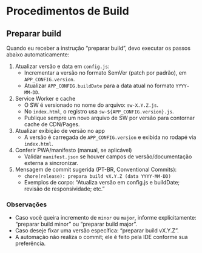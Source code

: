 # Procedimentos de Build

## Preparar build

Quando eu receber a instrução “preparar build”, devo executar os passos abaixo automaticamente:

1. Atualizar versão e data em `config.js`:
   - Incrementar a versão no formato SemVer (patch por padrão), em `APP_CONFIG.version`.
   - Atualizar `APP_CONFIG.buildDate` para a data atual no formato `YYYY-MM-DD`.
2. Service Worker e cache
   - O SW é versionado no nome do arquivo: `sw-X.Y.Z.js`.
   - No `index.html`, o registro usa `sw-${APP_CONFIG.version}.js`.
   - Publique sempre um novo arquivo de SW por versão para contornar cache de CDN/Pages.
3. Atualizar exibição de versão no app
   - A versão é carregada de `APP_CONFIG.version` e exibida no rodapé via `index.html`.
4. Conferir PWA/manifesto (manual, se aplicável)
   - Validar `manifest.json` se houver campos de versão/documentação externa a sincronizar.
5. Mensagem de commit sugerida (PT-BR, Conventional Commits):
   - `chore(release): prepara build vX.Y.Z (data YYYY-MM-DD)`
   - Exemplos de corpo: “Atualiza versão em config.js e buildDate; revisão de responsividade; etc.”

### Observações
- Caso você queira incremento de `minor` ou `major`, informe explicitamente: “preparar build minor” ou “preparar build major”.
- Caso deseje fixar uma versão específica: “preparar build vX.Y.Z”.
- A automação não realiza o commit; ele é feito pela IDE conforme sua preferência.
